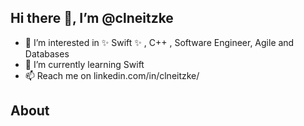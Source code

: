## Hi there 👋,  I’m @clneitzke 

- 👀 I’m interested in ✨ Swift ✨ , C++ , Software Engineer, Agile and Databases
- 🌱 I’m currently learning Swift
- 📫 Reach me on linkedin.com/in/clneitzke/

## About



<!---
clneitzke/clneitzke is a ✨ special ✨ repository because its `README.md` (this file) appears on your GitHub profile.
You can click the Preview link to take a look at your changes.
--->
